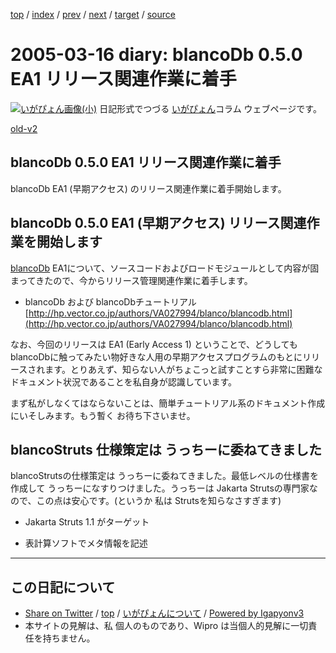 [top](../index.html) 
 / [index](index.html) 
 / [prev](ig050315.html) 
 / [next](ig050317.html) 
 / [target](https://igapyon.github.io/diary/2005/ig050316.html) 
 / [source](https://github.com/igapyon/diary/blob/master/2005/ig050316.src.md) 

2005-03-16 diary: blancoDb 0.5.0 EA1 リリース関連作業に着手
=====================================================================================================
[![いがぴょん画像(小)](https://igapyon.github.io/diary/images/iga200306s.jpg "いがぴょん")](https://igapyon.github.io/diary/memo/memoigapyon.html) 日記形式でつづる [いがぴょん](https://igapyon.github.io/diary/memo/memoigapyon.html)コラム ウェブページです。

[old-v2](ig050316-orig.html)

## blancoDb 0.5.0 EA1 リリース関連作業に着手

blancoDb EA1 (早期アクセス) のリリース関連作業に着手開始します。


## blancoDb 0.5.0 EA1 (早期アクセス) リリース関連作業を開始します

[blancoDb](http://www.igapyon.jp/blanco/blancodb.html) EA1について、ソースコードおよびロードモジュールとして内容が固まってきたので、今からリリース管理関連作業に着手します。

* blancoDb および blancoDbチュートリアル
  [http://hp.vector.co.jp/authors/VA027994/blanco/blancodb.html](http://hp.vector.co.jp/authors/VA027994/blanco/blancodb.html)

なお、今回のリリースは EA1 (Early Access 1) ということで、どうしても blancoDbに触ってみたい物好きな人用の早期アクセスプログラムのもとにリリースされます。とりあえず、知らない人がちょこっと試すことすら非常に困難なドキュメント状況であることを私自身が認識しています。

まず私がしなくてはならないことは、簡単チュートリアル系のドキュメント作成にいそしみます。もう暫く お待ち下さいませ。

## blancoStruts 仕様策定は うっちーに委ねてきました

blancoStrutsの仕様策定は うっちーに委ねてきました。最低レベルの仕様書を作成して うっちーになすりつけました。うっちーは Jakarta
Strutsの専門家なので、この点は安心です。(というか 私は Strutsを知らなさすぎます)

* Jakarta Struts 1.1 がターゲット
  
* 表計算ソフトでメタ情報を記述


----------------------------------------------------------------------------------------------------

## この日記について

* [Share on Twitter](https://twitter.com/intent/tweet?hashtags=igapyon%2Cdiary%2C%E3%81%84%E3%81%8C%E3%81%B4%E3%82%87%E3%82%93&text=blancoDb+0.5.0+EA1+%E3%83%AA%E3%83%AA%E3%83%BC%E3%82%B9%E9%96%A2%E9%80%A3%E4%BD%9C%E6%A5%AD%E3%81%AB%E7%9D%80%E6%89%8B&url=https%3A%2F%2Figapyon.github.io%2Fdiary%2F2005%2Fig050316.html) / [top](../index.html) / [いがぴょんについて](https://igapyon.github.io/diary/memo/memoigapyon.html) / [Powered by Igapyonv3](https://github.com/igapyon/igapyonv3)
* 本サイトの見解は、私 個人のものであり、Wipro は当個人的見解に一切責任を持ちません。 
